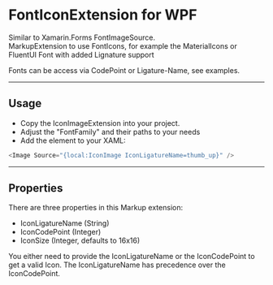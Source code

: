 # FontIconExtension for WPF
Similar to Xamarin.Forms FontImageSource. <br>
MarkupExtension to use FontIcons, for example the MaterialIcons or FluentUI Font with added Lignature support

Fonts can be access via CodePoint or Ligature-Name, see examples.

---
## Usage
* Copy the IconImageExtension into your project.
* Adjust the "FontFamily" and their paths to your needs
* Add the element to your XAML:
 ```c#
<Image Source="{local:IconImage IconLigatureName=thumb_up}" />
```
---
## Properties
There are three properties in this Markup extension:
* IconLigatureName (String)
* IconCodePoint (Integer)
* IconSize (Integer, defaults to 16x16)

You either need to provide the IconLigatureName or the IconCodePoint to get a valid Icon. The IconLigatureName has precedence over the IconCodePoint.

